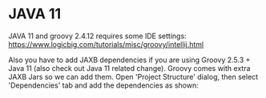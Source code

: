 # JAVA 11

 JAVA 11 and groovy 2.4.12 requires some IDE settings:
 https://www.logicbig.com/tutorials/misc/groovy/intellij.html

 Also you have to add JAXB dependencies if you are using Groovy 2.5.3 + Java 11 (also check out Java 11 related change). Groovy comes with extra JAXB Jars so we can add them. Open 'Project Structure' dialog, then select 'Dependencies' tab and add the dependencies as shown: